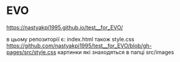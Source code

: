 # EVO
https://nastyakpi1995.github.io/test__for_EVO/

в цьому репозиторії є:
index.html
також style.css https://github.com/nastyakpi1995/test__for_EVO/blob/gh-pages/src/style.css 
 картинки які знаходяться в папці src/images
